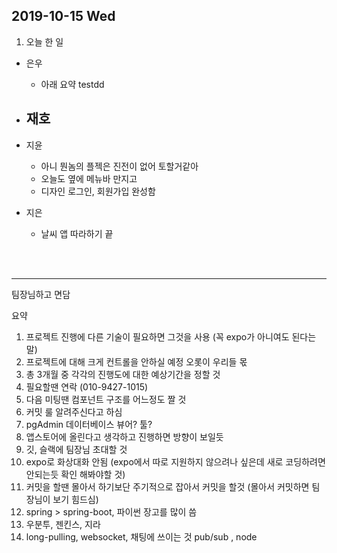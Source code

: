 ## 2019-10-15 Wed

1. 오늘 한 일
- 은우
  - 아래 요약 testdd

- 재호
  - 

- 지윤
  - 아니 뭔놈의 플젝은 진전이 없어 토할거같아
  - 오늘도 옆에 메뉴바 만지고
  - 디자인 로그인, 회원가입 완성함

- 지은
  - 날씨 앱 따라하기 끝

<br><br>

---

팀장님하고 면담

요약
1. 프로젝트 진행에 다른 기술이 필요하면 그것을 사용 (꼭 expo가 아니여도 된다는 말)
2. 프로젝트에 대해 크게 컨트롤을 안하실 예정 오롯이 우리들 몫
3. 총 3개월 중 각각의 진행도에 대한 예상기간을 정할 것
4. 필요할땐 연락 (010-9427-1015)
5. 다음 미팅땐 컴포넌트 구조를 어느정도 짤 것
6. 커밋 룰 알려주신다고 하심
7. pgAdmin 데이터베이스 뷰어? 툴?
8. 앱스토어에 올린다고 생각하고 진행하면 방향이 보일듯
9. 깃, 슬랙에 팀장님 초대할 것
10. expo로 화상대화 안됨 (expo에서 따로 지원하지 않으려나 싶은데 새로 코딩하려면 안되는듯 확인 해봐야할 것)
11. 커밋을 할땐 몰아서 하기보단 주기적으로 잡아서 커밋을 할것 (몰아서 커밋하면 팀장님이 보기 힘드심)
12. spring > spring-boot, 파이썬 장고를 많이 씀
13. 우분투, 젠킨스, 지라
14. long-pulling, websocket, 채팅에 쓰이는 것 pub/sub , node
